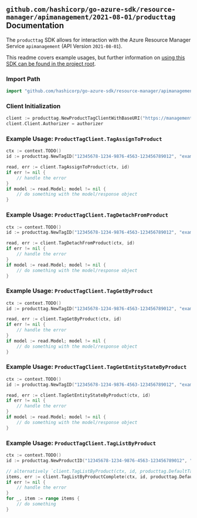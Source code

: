 
## `github.com/hashicorp/go-azure-sdk/resource-manager/apimanagement/2021-08-01/producttag` Documentation

The `producttag` SDK allows for interaction with the Azure Resource Manager Service `apimanagement` (API Version `2021-08-01`).

This readme covers example usages, but further information on [using this SDK can be found in the project root](https://github.com/hashicorp/go-azure-sdk/tree/main/docs).

### Import Path

```go
import "github.com/hashicorp/go-azure-sdk/resource-manager/apimanagement/2021-08-01/producttag"
```


### Client Initialization

```go
client := producttag.NewProductTagClientWithBaseURI("https://management.azure.com")
client.Client.Authorizer = authorizer
```


### Example Usage: `ProductTagClient.TagAssignToProduct`

```go
ctx := context.TODO()
id := producttag.NewTagID("12345678-1234-9876-4563-123456789012", "example-resource-group", "serviceValue", "tagIdValue")

read, err := client.TagAssignToProduct(ctx, id)
if err != nil {
	// handle the error
}
if model := read.Model; model != nil {
	// do something with the model/response object
}
```


### Example Usage: `ProductTagClient.TagDetachFromProduct`

```go
ctx := context.TODO()
id := producttag.NewTagID("12345678-1234-9876-4563-123456789012", "example-resource-group", "serviceValue", "tagIdValue")

read, err := client.TagDetachFromProduct(ctx, id)
if err != nil {
	// handle the error
}
if model := read.Model; model != nil {
	// do something with the model/response object
}
```


### Example Usage: `ProductTagClient.TagGetByProduct`

```go
ctx := context.TODO()
id := producttag.NewTagID("12345678-1234-9876-4563-123456789012", "example-resource-group", "serviceValue", "tagIdValue")

read, err := client.TagGetByProduct(ctx, id)
if err != nil {
	// handle the error
}
if model := read.Model; model != nil {
	// do something with the model/response object
}
```


### Example Usage: `ProductTagClient.TagGetEntityStateByProduct`

```go
ctx := context.TODO()
id := producttag.NewTagID("12345678-1234-9876-4563-123456789012", "example-resource-group", "serviceValue", "tagIdValue")

read, err := client.TagGetEntityStateByProduct(ctx, id)
if err != nil {
	// handle the error
}
if model := read.Model; model != nil {
	// do something with the model/response object
}
```


### Example Usage: `ProductTagClient.TagListByProduct`

```go
ctx := context.TODO()
id := producttag.NewProductID("12345678-1234-9876-4563-123456789012", "example-resource-group", "serviceValue", "productIdValue")

// alternatively `client.TagListByProduct(ctx, id, producttag.DefaultTagListByProductOperationOptions())` can be used to do batched pagination
items, err := client.TagListByProductComplete(ctx, id, producttag.DefaultTagListByProductOperationOptions())
if err != nil {
	// handle the error
}
for _, item := range items {
	// do something
}
```
